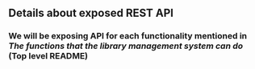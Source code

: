 ## Details about exposed REST API

### We will be exposing API for each functionality mentioned in *The functions that the library management system can do* (Top level README)